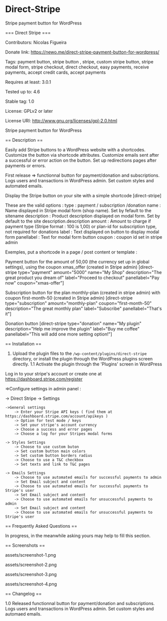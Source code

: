 # Direct-Stripe
Stripe payment button for WordPress

=== Direct Stripe ===

Contributors: Nicolas Figueira

Donate link: https://newo.me/direct-stripe-payment-button-for-wordpress/

Tags: payment button, stripe button , stripe, custom stripe button, stripe modal form, stripe checkout, direct checkout, easy payments, receive payments, accept credit cards, accept payments

Requires at least: 3.0.1

Tested up to: 4.6

Stable tag: 1.0

License: GPLv2 or later

License URI: http://www.gnu.org/licenses/gpl-2.0.html


Stripe payment button for WordPress

== Description ==

Easily add Stripe buttons to a WordPress website with a shortcodes.
Customize the button via shortcode attributes.
Customize emails sent after a successful or error action on the button.
Set up redirections pages after payments or errors.

First release => functionnal button for payment/donation and subscriptions. 
Logs users and transactions in WordPress admin. 
Set custom styles and automated emails.

Display the Stripe button on your site with a simple shortcode [direct-stripe]

These are the valid options :
 type : payment / subscription /donation
 name : Name displayed in Stripe modal form (shop name). Set by fefault to the sitename
 description : Product description displayed on modal form. Set by default to the site description.description
 amount : Amount to charge if payment type (Stripe format : 100 is 1,00) or plan-id for subscription type, not required for donations
 label : Text displayed on button to display modal form
 panellabel : Text for modal form button
 coupon : coupon id set in stripe admin
 
 Exemples, put a shortcode in a page / post content or template :
 
 Payment button for the amount of 50,00 (the currency set up in global settings), using the coupon xmas_offer (created in Stripe admin)
 [direct-stripe type="payment" amount="5000" name="My Shop" description="The great product you dream of" label="Proceed to checkout" panellabel="Pay now" coupon="xmas-offer"]
 
 Subscription button for the plan monthly-plan (created in stripe admin) with coupon first-month-50 (created in Stripe admin)
 [direct-stripe type="subscription" amount="monthly-plan" coupon="first-month-50" description="The great monthly plan" label="Subscribe" panellabel="That's it"]
 
 Donation button 
 [direct-stripe type="donation" name="My plugin" description="Help me improve the plugin" label="Buy me coffee" panellabel="This will add one more setting option!"]

== Installation ==


1. Upload the plugin files to the `/wp-content/plugins/direct-stripe` directory, or install the plugin through the WordPress plugins screen directly.
1.1 Activate the plugin through the 'Plugins' screen in WordPress

Log in to your stripe's account or create one at https://dashboard.stripe.com/register

=>Configure settings in admin panel :

  -> Direct Stripe -> Settings
  
    ->General settings
        -> Enter your Stripe API keys ( find them at https://dashboard.stripe.com/account/apikeys )
        -> Option for test mode / keys
        -> Set your stripe's account currency 
        -> Choose a success and error pages
        -> Choose a log for your Stripes modal forms
        
    -> Styles Settings
        -> Choose to use custom buton
        -> Set custom button main colors
        -> Set custom button borders radius
        -> Choose to use a T&C checkbox 
        -> Set texts and link to T&C pages
        
    -> Emails Settings
        -> Choose to use automated emails for successful payments to admin
        -> Set Email subject and content
        -> Choose to use automated emails for successful payments to Stripe's user
        -> Set Email subject and content
        -> Choose to use automated emails for unsuccessful payments to admin
        -> Set Email subject and content
        -> Choose to use automated emails for unsuccessful payments to Stripe's user


== Frequently Asked Questions ==

In progress, in the meanwhile asking yours may help to fill this section.


== Screenshots ==

assets/screenshot-1.png

assets/screenshot-2.png

assets/screenshot-3.png

assets/screenshot-4.png

== Changelog ==

1.0 Released functionnal button for payment/donation and subscriptions. Logs users and transactions in WordPress admin. Set custom styles and automaed emails.
